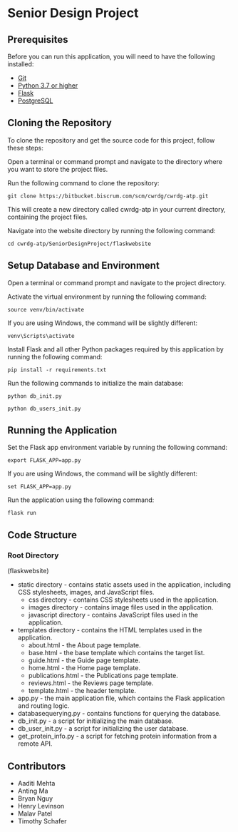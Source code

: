 # Senior Design Project

## Prerequisites
Before you can run this application, you will need to have the following installed:
* [Git](https://git-scm.com/)
* [Python 3.7 or higher](https://www.python.org/downloads/)
* [Flask](https://flask.palletsprojects.com/en/2.1.x/)
* [PostgreSQL](https://www.postgresql.org/)

## Cloning the Repository
To clone the repository and get the source code for this project, follow these steps:

Open a terminal or command prompt and navigate to the directory where you want to store the project files.

Run the following command to clone the repository:

`git clone https://bitbucket.biscrum.com/scm/cwrdg/cwrdg-atp.git`

This will create a new directory called cwrdg-atp in your current directory, containing the project files.

Navigate into the website directory by running the following command:

`cd cwrdg-atp/SeniorDesignProject/flaskwebsite`

## Setup Database and Environment
Open a terminal or command prompt and navigate to the project directory.

Activate the virtual environment by running the following command:

`source venv/bin/activate`

If you are using Windows, the command will be slightly different:

`venv\Scripts\activate`

Install Flask and all other Python packages required by this application by running the following command:

`pip install -r requirements.txt`

Run the following commands to initialize the main database:

`python db_init.py`

`python db_users_init.py`

## Running the Application
Set the Flask app environment variable by running the following command:

`export FLASK_APP=app.py`

If you are using Windows, the command will be slightly different:

`set FLASK_APP=app.py`

Run the application using the following command:

`flask run`

## Code Structure
### Root Directory
(flaskwebsite)

* static directory - contains static assets used in the application, including CSS stylesheets, images, and JavaScript files.
    * css directory - contains CSS stylesheets used in the application.
    * images directory - contains image files used in the application.
    * javascript directory - contains JavaScript files used in the application.
* templates directory - contains the HTML templates used in the application.
    * about.html - the About page template.
    * base.html - the base template which contains the target list.
    * guide.html - the Guide page template.
    * home.html - the Home page template.
    * publications.html - the Publications page template.
    * reviews.html - the Reviews page template.
    * template.html - the header template.
* app.py - the main application file, which contains the Flask application and routing logic.
* databasequerying.py - contains functions for querying the database.
* db_init.py - a script for initializing the main database.
* db_user_init.py - a script for initializing the user database.
* get_protein_info.py - a script for fetching protein information from a remote API.

## Contributors
* Aaditi Mehta
* Anting Ma
* Bryan Nguy
* Henry Levinson
* Malav Patel
* Timothy Schafer